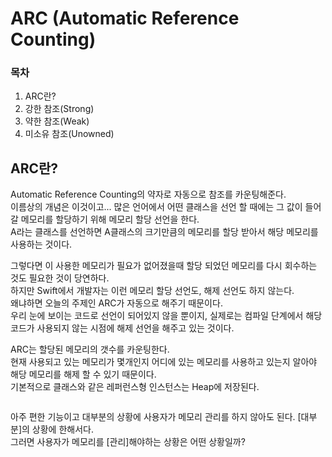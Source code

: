 # ARC (Automatic Reference Counting)
### 목차
1. ARC란?
2. 강한 참조(Strong)
3. 약한 참조(Weak)
4. 미소유 참조(Unowned)

## ARC란?
Automatic Reference Counting의 약자로 자동으로 참조를 카운팅해준다.  
이름상의 개념은 이것이고... 많은 언어에서 어떤 클래스을 선언 할 때에는 그 값이 들어갈 메모리를 할당하기 위해 메모리 할당 선언을 한다.  
A라는 클래스를 선언하면 A클래스의 크기만큼의 메모리를 할당 받아서 해당 메모리를 사용하는 것이다.

그렇다면 이 사용한 메모리가 필요가 없어졌을때 할당 되었던 메모리를 다시 회수하는 것도 필요한 것이 당연하다.  
하지만 Swift에서 개발자는 이런 메모리 할당 선언도, 해제 선언도 하지 않는다.  
왜냐하면 오늘의 주제인 ARC가 자동으로 해주기 때문이다.  
우리 눈에 보이는 코드로 선언이 되어있지 않을 뿐이지, 실제로는 컴파일 단계에서 해당 코드가 사용되지 않는 시점에 해제 선언을 해주고 있는 것이다.  

ARC는 할당된 메모리의 갯수를 카운팅한다.  
현재 사용되고 있는 메모리가 몇개인지 어디에 있는 메모리를 사용하고 있는지 알아야 해당 메모리를 해제 할 수 있기 때문이다.  
기본적으로 클래스와 같은 레퍼런스형 인스턴스는 Heap에 저장된다.  

```Swift

```

아주 편한 기능이고 대부분의 상황에 사용자가 메모리 관리를 하지 않아도 된다.
[대부분]의 상황에 한해서다.  
그러면 사용자가 메모리를 [관리]해야하는 상황은 어떤 상황일까?


